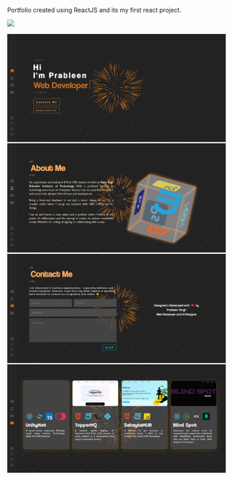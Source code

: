 Portfolio created using ReactJS and its my first react project.

<img src="https://skillicons.dev/icons?i=react,scss,css,html" />

<img src="./src/assets/images/Porfolio screenshot (1).png"></img>
<img src="./src/assets/images/Porfolio screenshot (2).png"></img>
<img src="./src/assets/images/Porfolio screenshot (3).png"></img>
<img src="./src/assets/images/Porfolio screenshot (4).png"></img>
